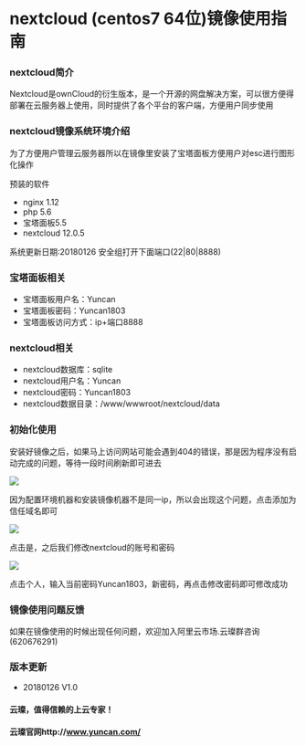 # nextcloud (centos7 64位)镜像使用指南

### nextcloud简介

Nextcloud是ownCloud的衍生版本，是一个开源的网盘解决方案，可以很方便得部署在云服务器上使用，同时提供了各个平台的客户端，方便用户同步使用

### nextcloud镜像系统环境介绍

为了方便用户管理云服务器所以在镜像里安装了宝塔面板方便用户对esc进行图形化操作

预装的软件

- nginx 1.12
- php 5.6
- 宝塔面板5.5
- nextcloud 12.0.5

系统更新日期:20180126
安全组打开下面端口(22|80|8888)

### 宝塔面板相关

- 宝塔面板用户名：Yuncan
- 宝塔面板密码：Yuncan1803
- 宝塔面板访问方式：ip+端口8888

### nextcloud相关

- nextcloud数据库：sqlite
- nextcloud用户名：Yuncan
- nextcloud密码：Yuncan1803
- nextcloud数据目录：/www/wwwroot/nextcloud/data


### 初始化使用

安装好镜像之后，如果马上访问网站可能会遇到404的错误，那是因为程序没有启动完成的问题，等待一段时间刷新即可进去

![](http://upload-images.jianshu.io/upload_images/3778244-8c2ff3de45344a70.png?imageMogr2/auto-orient/strip%7CimageView2/2/w/720)

因为配置环境机器和安装镜像机器不是同一ip，所以会出现这个问题，点击添加为信任域名即可

![](http://upload-images.jianshu.io/upload_images/3778244-bca19fac0dabda5a.png?imageMogr2/auto-orient/strip%7CimageView2/2/w/1240)

点击是，之后我们修改nextcloud的账号和密码

![](http://upload-images.jianshu.io/upload_images/3778244-c02f09bf3c19ba9b.png?imageMogr2/auto-orient/strip%7CimageView2/2/w/720)

点击个人，输入当前密码Yuncan1803，新密码，再点击修改密码即可修改成功

### 镜像使用问题反馈

如果在镜像使用的时候出现任何问题，欢迎加入阿里云市场.云璨群咨询(620676291)

### 版本更新

- 20180126 V1.0

#### 云璨，值得信赖的上云专家！
#### 云璨官网http://www.yuncan.com/
